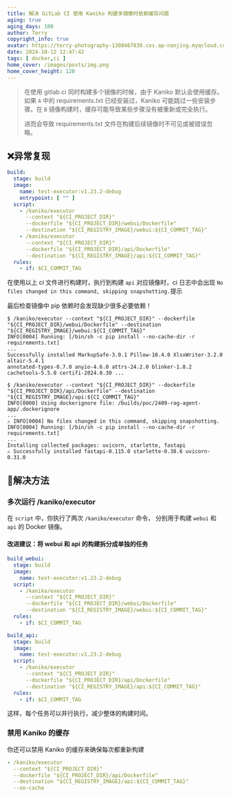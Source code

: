```yaml
---
title: 解决 GitLab CI 使用 Kaniko 构建多镜像时依赖缓存问题
aging: true
aging_days: 100
author: Terry
copyright_info: true
avatar: https://terry-photography-1308467839.cos.ap-nanjing.myqcloud.com/icon/logo.svg
date: 2024-10-12 12:47:42
tags: [ docker,ci ]
home_cover: /images/posts/img.png
home_cover_height: 120
---
```


> 在使用 gitlab ci 同时构建多个镜像的时候，由于 Kaniko 默认会使用缓存。如果 `A` 中的 requirements.txt 已经安装过，Kaniko
> 可能跳过一些安装步骤。在 `B` 镜像构建时，缓存可能导致某些步骤没有被重新或完全执行。
>
> 进而会导致 requirements.txt 文件在构建后续镜像时不可见或被错误忽略。

## ❌异常复现

```yml
build:
  stage: build
  image:
    name: test-executor:v1.23.2-debug
    entrypoint: [ "" ]
  script:
    - /kaniko/executor
      --context "${CI_PROJECT_DIR}"
      --dockerfile "${CI_PROJECT_DIR}/webui/Dockerfile"
      --destination "${CI_REGISTRY_IMAGE}/webui:${CI_COMMIT_TAG}"
    - /kaniko/executor
      --context "${CI_PROJECT_DIR}"
      --dockerfile "${CI_PROJECT_DIR}/api/Dockerfile"
      --destination "${CI_REGISTRY_IMAGE}/api:${CI_COMMIT_TAG}"
  rules:
    - if: $CI_COMMIT_TAG
```

在使用以上 ci 文件进行构建时，执行到构建 `api` 对应镜像时，ci 日志中会出现
`No files changed in this command, skipping snapshotting.`提示

最后检查镜像中 pip 依赖时会发现缺少很多必要依赖！

```shell
$ /kaniko/executor --context "${CI_PROJECT_DIR}" --dockerfile "${CI_PROJECT_DIR}/webui/Dockerfile" --destination "${CI_REGISTRY_IMAGE}/webui:${CI_COMMIT_TAG}"
INFO[0004] Running: [/bin/sh -c pip install --no-cache-dir -r requirements.txt]
...
Successfully installed MarkupSafe-3.0.1 Pillow-10.4.0 XlsxWriter-3.2.0 altair-5.4.1 
annotated-types-0.7.0 anyio-4.6.0 attrs-24.2.0 blinker-1.8.2 cachetools-5.5.0 certifi-2024.8.30 ...
 
$ /kaniko/executor --context "${CI_PROJECT_DIR}" --dockerfile "${CI_PROJECT_DIR}/api/Dockerfile" --destination "${CI_REGISTRY_IMAGE}/api:${CI_COMMIT_TAG}"
INFO[0000] Using dockerignore file: /builds/poc/2409-rag-agent-app/.dockerignore 
...
⚠️ INFO[0004] No files changed in this command, skipping snapshotting. 
INFO[0004] Running: [/bin/sh -c pip install --no-cache-dir -r requirements.txt] 
...
Installing collected packages: uvicorn, starlette, fastapi
⚠️ Successfully installed fastapi-0.115.0 starlette-0.38.6 uvicorn-0.31.0
```

## 📗解决方法

### 多次运行 /kaniko/executor

在 `script` 中，你执行了两次 `/kaniko/executor` 命令，
分别用于构建 `webui` 和 `api` 的 Docker 镜像。

#### 改进建议：将 webui 和 api 的构建拆分成单独的任务

```yml
build_webui:
  stage: build
  image:
    name: test-executor:v1.23.2-debug
  script:
    - /kaniko/executor
      --context "${CI_PROJECT_DIR}"
      --dockerfile "${CI_PROJECT_DIR}/webui/Dockerfile"
      --destination "${CI_REGISTRY_IMAGE}/webui:${CI_COMMIT_TAG}"
  rules:
    - if: $CI_COMMIT_TAG

build_api:
  stage: build
  image:
    name: test-executor:v1.23.2-debug
  script:
    - /kaniko/executor
      --context "${CI_PROJECT_DIR}"
      --dockerfile "${CI_PROJECT_DIR}/api/Dockerfile"
      --destination "${CI_REGISTRY_IMAGE}/api:${CI_COMMIT_TAG}"
  rules:
    - if: $CI_COMMIT_TAG
```

这样，每个任务可以并行执行，减少整体的构建时间。

### 禁用 Kaniko 的缓存

你还可以禁用 Kaniko 的缓存来确保每次都重新构建

```yml
- /kaniko/executor
  --context "${CI_PROJECT_DIR}"
  --dockerfile "${CI_PROJECT_DIR}/api/Dockerfile"
  --destination "${CI_REGISTRY_IMAGE}/api:${CI_COMMIT_TAG}"
  --no-cache
```


